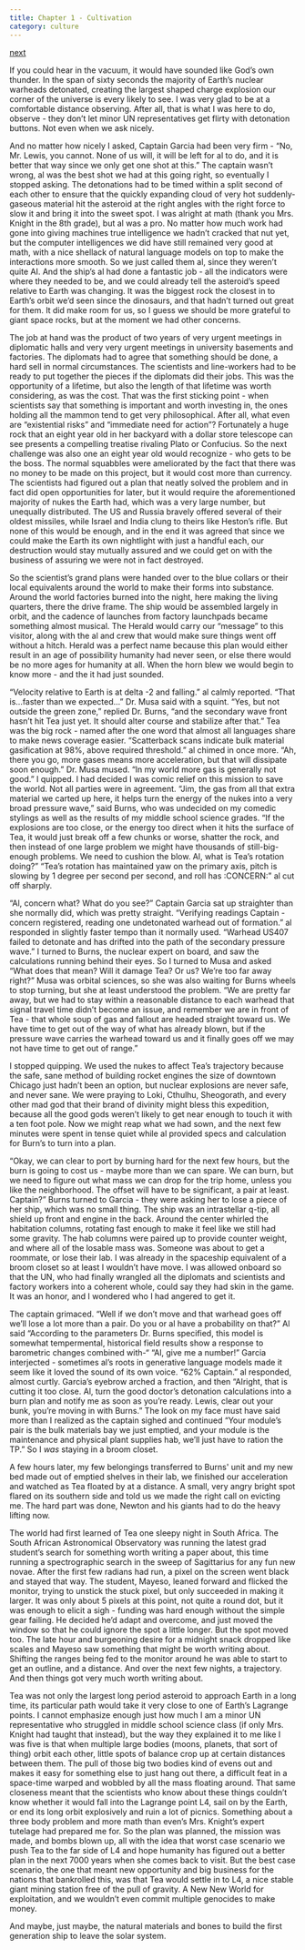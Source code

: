 ```yaml
---
title: Chapter 1 - Cultivation
category: culture
---
```

[next](2-science-shoving)

If you could hear in the vacuum, it would have sounded like God’s own thunder. In the span of sixty seconds the majority of Earth’s nuclear warheads detonated, creating the largest shaped charge explosion our corner of the universe is every likely to see. I was very glad to be at a comfortable distance observing. After all, that is what I was here to do, observe - they don’t let minor UN representatives get flirty with detonation buttons. Not even when we ask nicely.

And no matter how nicely I asked, Captain Garcia had been very firm - “No, Mr. Lewis, you cannot. None of us will, it will be left for al to do, and it is better that way since we only get one shot at this.” The captain wasn’t wrong, al was the best shot we had at this going right, so eventually I stopped asking. The detonations had to be timed within a split second of each other to ensure that the quickly expanding cloud of very hot suddenly-gaseous material hit the asteroid at the right angles with the right force to slow it and bring it into the sweet spot. I was alright at math (thank you Mrs. Knight in the 8th grade), but al was a pro. No matter how much work had gone into giving machines true intelligence we hadn’t cracked that nut yet, but the computer intelligences we did have still remained very good at math, with a nice shellack of natural language models on top to make the interactions more smooth. So we just called them al, since they weren’t quite AI. And the ship’s al had done a fantastic job - all the indicators were where they needed to be, and we could already tell the asteroid’s speed relative to Earth was changing. It was the biggest rock the closest in to Earth’s orbit we’d seen since the dinosaurs, and that hadn’t turned out great for them. It did make room for us, so I guess we should be more grateful to giant space rocks, but at the moment we had other concerns.

The job at hand was the product of two years of very urgent meetings in diplomatic halls and very very urgent meetings in university basements and factories. The diplomats had to agree that something should be done, a hard sell in normal circumstances. The scientists and line-workers had to be ready to put together the pieces if the diplomats did their jobs. This was the opportunity of a lifetime, but also the length of that lifetime was worth considering, as was the cost. That was the first sticking point - when scientists say that something is important and worth investing in, the ones holding all the mammon tend to get very philosophical. After all, what even are “existential risks” and “immediate need for action”? Fortunately a huge rock that an eight year old in her backyard with a dollar store telescope can see presents a compelling treatise rivaling Plato or Confucius. So the next challenge was also one an eight year old would recognize - who gets to be the boss. The normal squabbles were ameliorated by the fact that there was no money to be made on this project, but it would cost more than currency. The scientists had figured out a plan that neatly solved the problem and in fact did open opportunities for later, but it would require the aforementioned majority of nukes the Earth had, which was a very large number, but unequally distributed. The US and Russia bravely offered several of their oldest missiles, while Israel and India clung to theirs like Heston’s rifle. But none of this would be enough, and in the end it was agreed that since we could make the Earth its own nightlight with just a handful each, our destruction would stay mutually assured and we could get on with the business of assuring we were not in fact destroyed.

So the scientist’s grand plans were handed over to the blue collars or their local equivalents around the world to make their forms into substance. Around the world factories burned into the night, here making the living quarters, there the drive frame. The ship would be assembled largely in orbit, and the cadence of launches from factory launchpads became something almost musical. The Herald would carry our “message” to this visitor, along with the al and crew that would make sure things went off without a hitch. Herald was a perfect name because this plan would either result in an age of possibility humanity had never seen, or else there would be no more ages for humanity at all. When the horn blew we would begin to know more - and the it had just sounded.

“Velocity relative to Earth is at delta -2 and falling.” al calmly reported. “That is…faster than we expected…” Dr. Musa said with a squint. “Yes, but not outside the green zone,” replied Dr. Burns, “and the secondary wave front hasn’t hit Tea just yet. It should alter course and stabilize after that.” Tea was the big rock - named after the one word that almost all languages share to make news coverage easier. “Scatterback scans indicate bulk material gasification at 98%, above required threshold.” al chimed in once more. “Ah, there you go, more gases means more acceleration, but that will dissipate soon enough.” Dr. Musa mused. “In my world more gas is generally not good.” I quipped. I had decided I was comic relief on this mission to save the world. Not all parties were in agreement. “Jim, the gas from all that extra material we carted up here, it helps turn the energy of the nukes into a very broad pressure wave,” said Burns, who was undecided on my comedic stylings as well as the results of my middle school science grades. “If the explosions are too close, or the energy too direct when it hits the surface of Tea, it would just break off a few chunks or worse, shatter the rock, and then instead of one large problem we might have thousands of still-big-enough problems. We need to cushion the blow. Al, what is Tea’s rotation doing?” “Tea’s rotation has maintained yaw on the primary axis, pitch is slowing by 1 degree per second per second, and roll has :CONCERN:” al cut off sharply.

“Al, concern what? What do you see?” Captain Garcia sat up straighter than she normally did, which was pretty straight. “Verifying readings Captain - concern registered, reading one undetonated warhead out of formation.” al responded in slightly faster tempo than it normally used. “Warhead US407 failed to detonate and has drifted into the path of the secondary pressure wave.” I turned to Burns, the nuclear expert on board, and saw the calculations running behind their eyes. So I turned to Musa and asked “What does that mean? Will it damage Tea? Or us? We’re too far away right?” Musa was orbital sciences, so she was also waiting for Burns wheels to stop turning, but she at least understood the problem. “We are pretty far away, but we had to stay within a reasonable distance to each warhead that signal travel time didn’t become an issue, and remember we are in front of Tea - that whole soup of gas and fallout are headed straight toward us. We have time to get out of the way of what has already blown, but if the pressure wave carries the warhead toward us and it finally goes off we may not have time to get out of range.”

I stopped quipping. We used the nukes to affect Tea’s trajectory because the safe, sane method of building rocket engines the size of downtown Chicago just hadn’t been an option, but nuclear explosions are never safe, and never sane. We were praying to Loki, Cthulhu, Sheogorath, and every other mad god that their brand of divinity might bless this expedition, because all the good gods weren’t likely to get near enough to touch it with a ten foot pole. Now we might reap what we had sown, and the next few minutes were spent in tense quiet while al provided specs and calculation for Burn’s to turn into a plan.

“Okay, we can clear to port by burning hard for the next few hours, but the burn is going to cost us - maybe more than we can spare. We can burn, but we need to figure out what mass we can drop for the trip home, unless you like the neighborhood. The offset will have to be significant, a pair at least. Captain?” Burns turned to Garcia - they were asking her to lose a piece of her ship, which was no small thing. The ship was an intrastellar q-tip, all shield up front and engine in the back. Around the center whirled the habitation columns, rotating fast enough to make it feel like we still had some gravity. The hab columns were paired up to provide counter weight, and where all of the losable mass was. Someone was about to get a roommate, or lose their lab. I was already in the spaceship equivalent of a broom closet so at least I wouldn’t have move. I was allowed onboard so that the UN, who had finally wrangled all the diplomats and scientists and factory workers into a coherent whole, could say they had skin in the game. It was an honor, and I wondered who I had angered to get it.

The captain grimaced. “Well if we don’t move and that warhead goes off we’ll lose a lot more than a pair. Do you or al have a probability on that?” Al said “According to the parameters Dr. Burns specified, this model is somewhat tempermental, historical field results show a response to barometric changes combined with-“ “Al, give me a number!” Garcia interjected - sometimes al’s roots in generative language models made it seem like it loved the sound of its own voice. “62% Captain.” al responded, almost curtly. Garcia’s eyebrow arched a fraction, and then “Alright, that is cutting it too close. Al, turn the good doctor’s detonation calculations into a burn plan and notify me as soon as you’re ready. Lewis, clear out your bunk, you’re moving in with Burns.” The look on my face must have said more than I realized as the captain sighed and continued “Your module’s pair is the bulk materials bay we just emptied, and your module is the maintenance and physical plant supplies hab, we’ll just have to ration the TP.” So I *was* staying in a broom closet.

A few hours later, my few belongings transferred to Burns' unit and my new bed made out of emptied shelves in their lab, we finished our acceleration and watched as Tea floated by at a distance. A small, very angry bright spot flared on its southern side and told us we made the right call on evicting me. The hard part was done, Newton and his giants had to do the heavy lifting now.

The world had first learned of Tea one sleepy night in South Africa. The South African Astronomical Observatory was running the latest grad student’s search for something worth writing a paper about, this time running a spectrographic search in the sweep of Sagittarius for any fun new novae. After the first few radians had run, a pixel on the screen went black and stayed that way. The student, Mayeso, leaned forward and flicked the monitor, trying to unstick the stuck pixel, but only succeeded in making it larger. It was only about 5 pixels at this point, not quite a round dot, but it was enough to elicit a sigh - funding was hard enough without the simple gear failing. He decided he’d adapt and overcome, and just moved the window so that he could ignore the spot a little longer. But the spot moved too. The late hour and burgeoning desire for a midnight snack dropped like scales and Mayeso saw something that might be worth writing about. Shifting the ranges being fed to the monitor around he was able to start to get an outline, and a distance. And over the next few nights, a trajectory. And then things got very much worth writing about.

Tea was not only the largest long period asteroid to approach Earth in a long time, its particular path would take it very close to one of Earth’s Lagrange points. I cannot emphasize enough just how much I am a minor UN representative who struggled in middle school science class (if only Mrs. Knight had taught that instead), but the way they explained it to me like I was five is that when multiple large bodies (moons, planets, that sort of thing) orbit each other, little spots of balance crop up at certain distances between them. The pull of those big two bodies kind of evens out and makes it easy for something else to just hang out there, a difficult feat in a space-time warped and wobbled by all the mass floating around. That same closeness meant that the scientists who know about these things couldn’t know whether it would fall into the Lagrange point L4, sail on by the Earth, or end its long orbit explosively and ruin a lot of picnics. Something about a three body problem and more math than even’s Mrs. Knight’s expert tutelage had prepared me for. So the plan was planned, the mission was made, and bombs blown up, all with the idea that worst case scenario we push Tea to the far side of L4 and hope humanity has figured out a better plan in the next 7000 years when she comes back to visit. But the best case scenario, the one that meant new opportunity and big business for the nations that bankrolled this, was that Tea would settle in to L4, a nice stable giant mining station free of the pull of gravity. A New New World for exploitation, and we wouldn’t even commit multiple genocides to make money.

And maybe, just maybe, the natural materials and bones to build the first generation ship to leave the solar system.
